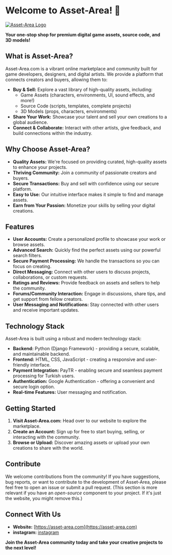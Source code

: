 # Welcome to Asset-Area! 👋

[![Asset-Area Logo](https://d41chssnpqdne.cloudfront.net/user_upload_by_module/chat_bot/files/64336452/Y3NL7DXNmhShXab7.png?Expires=1741615750&Signature=m9CeLgQjSemh0YVa1I6O228kqFU7NY25eV8S3yOcPelYt1UonrSAr~wFRi~M0-vOvB1mQATvzYS5lYJ6d1UvAjdMoA35uIsa4zOgln5C63sJga4aBJOpnDHKZY-~jAB8JWYbI0HOlEsWcJPL3KjGDUFwFgXZ9~pxmifY-rzGPBd5mOb~GzLj~URjLj~Rxe820MRLOKKIo0A-WvfZE8tpSKphfhp2WTHZKXCVnUnKaZhxNzG4N~2KbxP9Kh~gRMfvtT1XiAi3ggHUQVHeRWn0fZDcE6igZe7s00-hcn0VNFqSm3oJAaciuCkHGu87rMXDzwWSRWaGFr3X5tSpHlXrkw__&Key-Pair-Id=K3USGZIKWMDCSX)](https://www.asset-area.com)

**Your one-stop shop for premium digital game assets, source code, and 3D models!**

## What is Asset-Area?

Asset-Area.com is a vibrant online marketplace and community built for game developers, designers, and digital artists. We provide a platform that connects creators and buyers, allowing them to:

*   **Buy & Sell:** Explore a vast library of high-quality assets, including:
    *   Game Assets (characters, environments, UI, sound effects, and more!)
    *   Source Code (scripts, templates, complete projects)
    *   3D Models (props, characters, environments)
*   **Share Your Work:** Showcase your talent and sell your own creations to a global audience.
*   **Connect & Collaborate:** Interact with other artists, give feedback, and build connections within the industry.

## Why Choose Asset-Area?

*   **Quality Assets:** We're focused on providing curated, high-quality assets to enhance your projects.
*   **Thriving Community:** Join a community of passionate creators and buyers.
*   **Secure Transactions:** Buy and sell with confidence using our secure platform.
*   **Easy to Use:** Our intuitive interface makes it simple to find and manage assets.
*   **Earn from Your Passion:** Monetize your skills by selling your digital creations.

## Features

*   **User Accounts:** Create a personalized profile to showcase your work or browse assets.
*   **Advanced Search:** Quickly find the perfect assets using our powerful search filters.
*   **Secure Payment Processing:** We handle the transactions so you can focus on creating.
*   **Direct Messaging:** Connect with other users to discuss projects, collaborations, or custom requests.
*   **Ratings and Reviews:** Provide feedback on assets and sellers to help the community.
*   **Forums/Community Interaction:** Engage in discussions, share tips, and get support from fellow creators.
*   **User Messaging and Notifications:** Stay connected with other users and receive important updates.

## Technology Stack

Asset-Area is built using a robust and modern technology stack:

*   **Backend:** Python (Django Framework) - providing a secure, scalable, and maintainable backend.
*   **Frontend:** HTML, CSS, JavaScript - creating a responsive and user-friendly interface.
*   **Payment Integration:** PayTR - enabling secure and seamless payment processing for Turkish users.
*   **Authentication:** Google Authentication - offering a convenient and secure login option.
* **Real-time Features:** User messaging and notification.

## Getting Started

1.  **Visit Asset-Area.com:** Head over to our website to explore the marketplace.
2.  **Create an Account:** Sign up for free to start buying, selling, or interacting with the community.
3.  **Browse or Upload:** Discover amazing assets or upload your own creations to share with the world.

## Contribute

We welcome contributions from the community! If you have suggestions, bug reports, or want to contribute to the development of Asset-Area, please feel free to open an issue or submit a pull request. (This section is more relevant if you have an *open-source* component to your project. If it's just the website, you might remove this.)

## Connect With Us

*   **Website:** [https://asset-area.com](https://asset-area.com)
*   **instagram:** [instagram](https://www.instagram.com/assetarea/)

**Join the Asset-Area community today and take your creative projects to the next level!**
